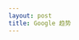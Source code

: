 ```yaml
---
layout: post
title: Google 趋势
---
```

<script type="text/javascript" src="https://ssl.gstatic.com/trends_nrtr/863_RC18/embed_loader.js"></script> 
<script type="text/javascript">
trends.embed.renderExploreWidget(
    "RELATED_TOPICS", 
    {"comparisonItem":[{"geo":"CN","time":"today 12-m"}],
    "category":0,"property":""}, 
    {"exploreQuery":"date=today%2012-m&geo=CN"}
); 
</script> 
<script type="text/javascript">
trends.embed.renderExploreWidget(
    "RELATED_QUERIES", 
    {"comparisonItem":[{"geo":"CN","time":"today 12-m"}],
    "category":0,"property":""}, 
    {"exploreQuery":"date=today%2012-m&geo=CN"}
); 
</script> 
